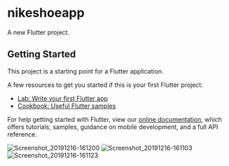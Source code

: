 # nikeshoeapp

A new Flutter project.

## Getting Started

This project is a starting point for a Flutter application.

A few resources to get you started if this is your first Flutter project:

- [Lab: Write your first Flutter app](https://flutter.dev/docs/get-started/codelab)
- [Cookbook: Useful Flutter samples](https://flutter.dev/docs/cookbook)

For help getting started with Flutter, view our
[online documentation](https://flutter.dev/docs), which offers tutorials,
samples, guidance on mobile development, and a full API reference.


![Screenshot_20191216-161200](https://user-images.githubusercontent.com/43111810/70975399-27a6e680-20aa-11ea-866e-072ad419aa97.png)
![Screenshot_20191216-161103](https://user-images.githubusercontent.com/43111810/70975400-27a6e680-20aa-11ea-86ff-b7746959c3c5.png)
![Screenshot_20191216-161123](https://user-images.githubusercontent.com/43111810/70975401-283f7d00-20aa-11ea-98d3-a58075b0937d.png)
